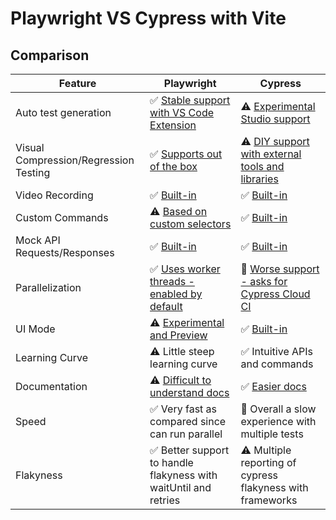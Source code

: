 # Playwright VS Cypress with Vite

## Comparison

| Feature | Playwright | Cypress |
| --- | --- | --- |
| Auto test generation | ✅ [Stable support with VS Code Extension](https://playwright.dev/docs/codegen#recording-a-test) | ⚠️ [Experimental Studio support](https://docs.cypress.io/guides/references/cypress-studio) |
| Visual Compression/Regression Testing | ✅ [Supports out of the box](https://playwright.dev/docs/test-snapshots) | ⚠️ [DIY support with external tools and libraries](https://docs.cypress.io/guides/tooling/visual-testing#Do-It-Yourself) |
| Video Recording | ✅ [Built-in](https://playwright.dev/docs/videos) | ✅ [Built-in](https://docs.cypress.io/guides/guides/screenshots-and-videos#Videos) |
| Custom Commands | ⚠️ [Based on custom selectors](https://playwright.dev/docs/extensibility) | ✅ [Built-in](https://docs.cypress.io/api/cypress-api/custom-commands) |
| Mock API Requests/Responses | ✅ [Built-in](https://playwright.dev/docs/mock) | ✅ [Built-in](https://docs.cypress.io/api/cypress-api/custom-commands) |
| Parallelization | ✅ [Uses worker threads - enabled by default](https://playwright.dev/docs/test-parallel) | 🛑 [Worse support - asks for Cypress Cloud CI](https://docs.cypress.io/guides/guides/parallelization) |
| UI Mode | ⚠️ [Experimental and Preview](https://playwright.dev/docs/release-notes#introducing-ui-mode-preview) | ✅ [Built-in](https://docs.cypress.io/guides/getting-started/opening-the-app) |
| Learning Curve | ⚠️ Little steep learning curve | ✅ Intuitive APIs and commands |
| Documentation | ⚠️ [Difficult to understand docs](https://playwright.dev/docs/intro) | ✅ [Easier docs](https://docs.cypress.io/guides/overview/why-cypress) |
| Speed | ✅ Very fast as compared since can run parallel | 🛑 Overall a slow experience with multiple tests |
| Flakyness | ✅ Better support to handle flakyness with waitUntil and retries | ⚠️ Multiple reporting of cypress flakyness with frameworks |
